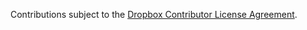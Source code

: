 Contributions subject to the [Dropbox Contributor License Agreement](https://opensource.dropbox.com/cla/).
